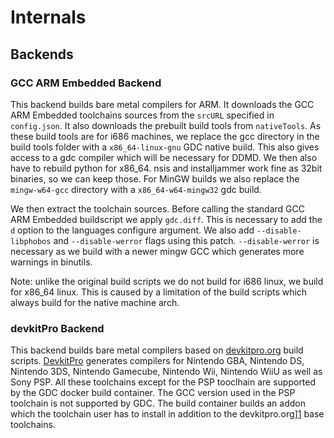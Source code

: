 Internals
========

Backends
--------

### GCC ARM Embedded Backend

This backend builds bare metal compilers for ARM. It downloads the GCC
ARM Embedded toolchains sources from the `srcURL` specified in `config.json`.
It also downloads the prebuilt build tools from `nativeTools`. As these build
tools are for i686 machines, we replace the gcc directory in the build tools folder
with a `x86_64-linux-gnu` GDC native build. This also gives access to a gdc
compiler which will be necessary for DDMD. We then also have to rebuild
python for x86_64. nsis and installjammer work fine as 32bit binaries, so
we can keep those. For MinGW builds we also replace the `mingw-w64-gcc`
directory with a `x86_64-w64-mingw32` gdc build.

We then extract the toolchain sources. Before calling the standard GCC
ARM Embedded buildscript we apply `gdc.diff`. This is necessary to add
the `d` option to the languages configure argument. We also add `--disable-libphobos`
and `--disable-werror` flags using this patch. `--disable-werror` is
necessary as we build with a newer mingw GCC which generates more warnings
in binutils.

Note: unlike the original build scripts we do not build for i686 linux,
we build for x86_64 linux. This is caused by a limitation of the build
scripts which always build for the native machine arch.

### devkitPro Backend

This backend builds bare metal compilers based on [devkitpro.org][1]
build scripts. [DevkitPro][1] generates compilers for Nintendo GBA,
Nintendo DS, Nintendo 3DS, Nintendo Gamecube, Nintendo Wii, Nintendo WiiU
as well as Sony PSP. All these toolchains except for the PSP tooclhain are
supported by the GDC docker build container. The GCC version used in the
PSP toolchain is not supported by GDC. The build container builds an addon
which the toolchain user has to install in addition to the
devkitpro.org][1] base toolchains.


[1]: https://devkitpro.org/
